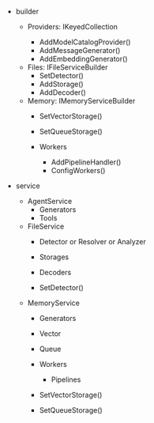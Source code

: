 - builder
	- Providers: IKeyedCollection<IProvider>
		- AddModelCatalogProvider()
		- AddMessageGenerator()
		- AddEmbeddingGenerator()
	- Files: IFileServiceBuilder
		- SetDetector()
		- AddStorage()
		- AddDecoder()
	- Memory: IMemoryServiceBuilder
		- SetVectorStorage()
		- SetQueueStorage()

		- Workers
			- AddPipelineHandler()
			- ConfigWorkers()

- service
	- AgentService
		- Generators<Message>
		- Tools
	- FileService
		- Detector or Resolver or Analyzer
		- Storages
		- Decoders

		- SetDetector()
	- MemoryService
		- Generators<Embedding>
		- Vector
		- Queue
		- Workers
			- Pipelines

		- SetVectorStorage()
		- SetQueueStorage()